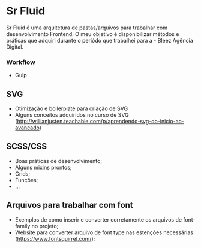 # Sr Fluid 

Sr Fluid é uma arquitetura de pastas/arquivos para trabalhar com desenvolvimento Frontend. O meu objetivo é disponibilizar métodos e práticas que adquiri durante o periódo que trabalhei para a - Bleez Agência Digital. 

### Workflow 
  - Gulp
  
## SVG 
  - Otimização e boilerplate para criação de SVG 
  - Alguns conceitos adquiridos no curso de SVG (http://willianjusten.teachable.com/p/aprendendo-svg-do-inicio-ao-avancado)

## SCSS/CSS
  - Boas práticas de desenvolvimento;
  - Alguns mixins prontos;
  - Grids;
  - Funções;
  - ...
  
## Arquivos para trabalhar com font
  - Exemplos de como inserir e converter corretamente os arquivos de font-family no projeto;
  - Website para converter arquivo de font type nas estenções necessárias (https://www.fontsquirrel.com/);
